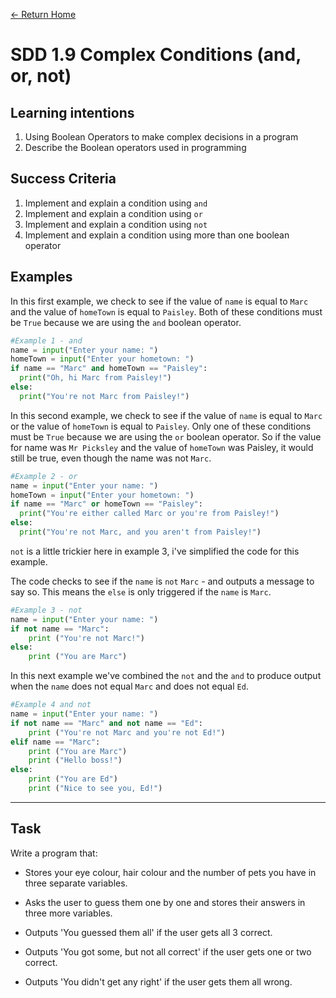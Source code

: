 [<- Return Home](https://speysidecs.github.io/)
# SDD 1.9 Complex Conditions (and, or, not)


## Learning intentions
  1. Using Boolean Operators to make complex decisions in a program
  2. Describe the Boolean operators used in programming

## Success Criteria

1. Implement and explain a condition using `and`
2. Implement and explain a condition using `or`
3. Implement and explain a condition using `not`
4. Implement and explain a condition using more than one boolean operator



 ## Examples

In this first example, we check to see if the value of `name` is equal to `Marc` and the value of `homeTown` is equal to `Paisley`. Both of these conditions must be `True` because we are using the `and` boolean operator.
```python
#Example 1 - and
name = input("Enter your name: ")
homeTown = input("Enter your hometown: ")
if name == "Marc" and homeTown == "Paisley":
  print("Oh, hi Marc from Paisley!")
else:
  print("You're not Marc from Paisley!")
```

In this second example, we check to see if the value of `name` is equal to `Marc` or the value of `homeTown` is equal to `Paisley`. Only one of these conditions must be `True` because we are using the `or` boolean operator. So if the value for name was `Mr Picksley` and the value of `homeTown` was Paisley, it would still be true, even though the name was not `Marc`.

```python
#Example 2 - or
name = input("Enter your name: ")
homeTown = input("Enter your hometown: ")
if name == "Marc" or homeTown == "Paisley":
  print("You're either called Marc or you're from Paisley!")
else:
  print("You're not Marc, and you aren't from Paisley!")
```
`not` is a little trickier here in example 3, i've simplified the code for this example. 

The code checks to see if the `name` is `not` `Marc` - and outputs a message to say so. This means the `else` is only triggered if the `name` is `Marc`. 

```python
#Example 3 - not
name = input("Enter your name: ")
if not name == "Marc":
	print ("You're not Marc!")
else:
	print ("You are Marc")

```

In this next example we've combined the `not` and the `and` to produce output when the `name` does not equal `Marc` and does not equal `Ed`.
```python
#Example 4 and not
name = input("Enter your name: ")
if not name == "Marc" and not name == "Ed":
	print ("You're not Marc and you're not Ed!")
elif name == "Marc":
	print ("You are Marc")
	print ("Hello boss!")
else:
	print ("You are Ed")
	print ("Nice to see you, Ed!")
```
---
## Task

Write a program that:

* Stores your eye colour, hair colour and the number of pets you have in three separate variables.

* Asks the user to guess them one by one and stores their answers in three more variables.

* Outputs 'You guessed them all' if the user gets all 3 correct.
* Outputs 'You got some, but not all correct' if the user gets one or two correct.
* Outputs 'You didn't get any right' if the user gets them all wrong.
